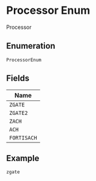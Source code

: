 
# Processor Enum

Processor

## Enumeration

`ProcessorEnum`

## Fields

| Name |
|  --- |
| `ZGATE` |
| `ZGATE2` |
| `ZACH` |
| `ACH` |
| `FORTISACH` |

## Example

```
zgate
```


